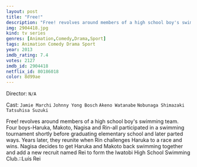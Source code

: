 ```yaml
---
layout: post
title: "Free!"
description: "Free! revolves around members of a high school boy's swimming team. Four boys-Haruka, Makoto, Nagisa and Rin-all participated in a swimming tournament shortly before graduating elementary school and later parted ways. Years later, they reunite when Rin challenges Haruka to a race and wins. Nagisa decides to get Haruka and Makoto back swimming together and add a new recruit named Rei to form the Iwatobi High School Swimming Club..."
img: 2904418.jpg
kind: tv series
genres: [Animation,Comedy,Drama,Sport]
tags: Animation Comedy Drama Sport 
year: 2013
imdb_rating: 7.4
votes: 2127
imdb_id: 2904418
netflix_id: 80186018
color: 8d99ae
---
```

Director: `N/A`  

Cast: `Jamie Marchi` `Johnny Yong Bosch` `Akeno Watanabe` `Nobunaga Shimazaki` `Tatsuhisa Suzuki` 

Free! revolves around members of a high school boy's swimming team. Four boys-Haruka, Makoto, Nagisa and Rin-all participated in a swimming tournament shortly before graduating elementary school and later parted ways. Years later, they reunite when Rin challenges Haruka to a race and wins. Nagisa decides to get Haruka and Makoto back swimming together and add a new recruit named Rei to form the Iwatobi High School Swimming Club.::Luís Rei
